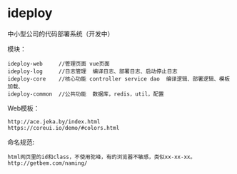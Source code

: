 # ideploy
中小型公司的代码部署系统（开发中）

模块：

	ideploy-web     //管理页面 vue页面
	ideploy-log     //日志管理  编译日志、部署日志、启动停止日志
	ideploy-core    //核心功能 controller service dao  编译逻辑、部署逻辑、模板加载、
	ideploy-common  //公共功能  数据库，redis，util，配置

Web模板：

    http://ace.jeka.by/index.html
    https://coreui.io/demo/#colors.html
    
命名规范:

    html网页里的id和class，不使用驼峰，有的浏览器不敏感，类似xx-xx-xx。
    http://getbem.com/naming/

